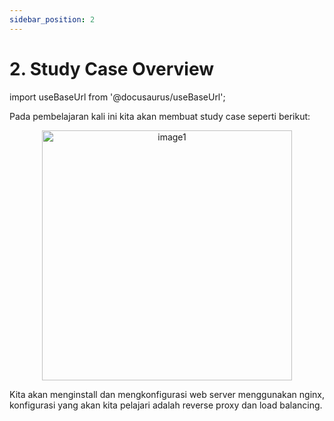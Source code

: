 ```yaml
---
sidebar_position: 2
---
```


# 2. Study Case Overview
import useBaseUrl from '@docusaurus/useBaseUrl';

Pada pembelajaran kali ini kita akan membuat study case seperti berikut:

  <center>
  <img alt="image1" src={useBaseUrl('img/docs/r5.png')} height="400px"/>
  </center>

Kita akan menginstall dan mengkonfigurasi web server menggunakan nginx, konfigurasi yang akan kita pelajari adalah reverse proxy dan load balancing.